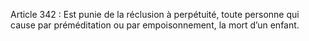 Article 342 : Est punie de la réclusion à perpétuité, toute personne qui cause par préméditation ou par empoisonnement, la mort d’un enfant.